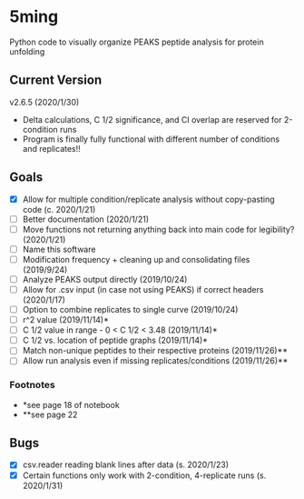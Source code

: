 # 5ming
Python code to visually organize PEAKS peptide analysis for protein unfolding

## Current Version
v2.6.5 (2020/1/30)
- Delta calculations, C 1/2 significance, and CI overlap are reserved for 2-condition runs
- Program is finally fully functional with different number of conditions and replicates!!
## Goals
- [x] Allow for multiple condition/replicate analysis without copy-pasting code (c. 2020/1/21)
- [ ] Better documentation (2020/1/21)
- [ ] Move functions not returning anything back into main code for legibility? (2020/1/21)
- [ ] Name this software
- [ ] Modification frequency + cleaning up and consolidating files (2019/9/24)
- [ ] Analyze PEAKS output directly (2019/10/24)
- [ ] Allow for .csv input (in case not using PEAKS) if correct headers (2020/1/17)
- [ ] Option to combine replicates to single curve (2019/10/24)
- [ ] r^2 value (2019/11/14)*
- [ ] C 1/2 value in range - 0 <  C 1/2 < 3.48 (2019/11/14)*
- [ ] C 1/2 vs. location of peptide graphs (2019/11/14)*
- [ ] Match non-unique peptides to their respective proteins (2019/11/26)**
- [ ] Allow run analysis even if missing replicates/conditions (2019/11/26)**

### Footnotes
- *see page 18 of notebook
- **see page 22

## Bugs
- [x] csv.reader reading blank lines after data (s. 2020/1/23)
- [x] Certain functions only work with 2-condition, 4-replicate runs (s. 2020/1/31)
